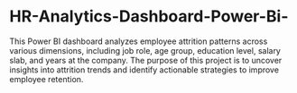 # HR-Analytics-Dashboard-Power-Bi-
This Power BI dashboard analyzes employee attrition patterns across various dimensions, including job role, age group, education level, salary slab, and years at the company. The purpose of this project is to uncover insights into attrition trends and identify actionable strategies to improve employee retention. 
